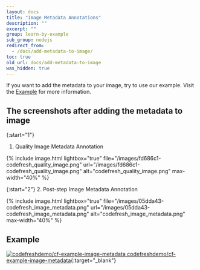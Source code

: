 ```yaml
---
layout: docs
title: "Image Metadata Annotations"
description: ""
excerpt: ""
group: learn-by-example
sub_group: nodejs
redirect_from:
  - /docs/add-metadata-to-image/
toc: true
old_url: docs/add-metadata-to-image
was_hidden: true
---
```

If you want to add the metadata to your image, try to use our example.
Visit the [Example](https://github.com/codefreshdemo/cf-example-image-metadata) for more information.

## The screenshots after adding the metadata to image

{:start="1"}
1. Quality Image Metadata Annotation

{% include image.html 
lightbox="true" 
file="/images/fd686c1-codefresh_quality_image.png" 
url="/images/fd686c1-codefresh_quality_image.png"
alt="codefresh_quality_image.png"
max-width="40%"
%}

{:start="2"}
2. Post-step Image Metadata Annotation

{% include image.html 
lightbox="true" 
file="/images/05dda43-codefresh_image_metadata.png" 
url="/images/05dda43-codefresh_image_metadata.png"
alt="codefresh_image_metadata.png"
max-width="40%"
%}

## Example

[![codefreshdemo/cf-example-image-metadata](https://assets-cdn.github.com/favicon.ico) codefreshdemo/cf-example-image-metadata](https://github.com/codefreshdemo/cf-example-image-metadata){:target="_blank"}
